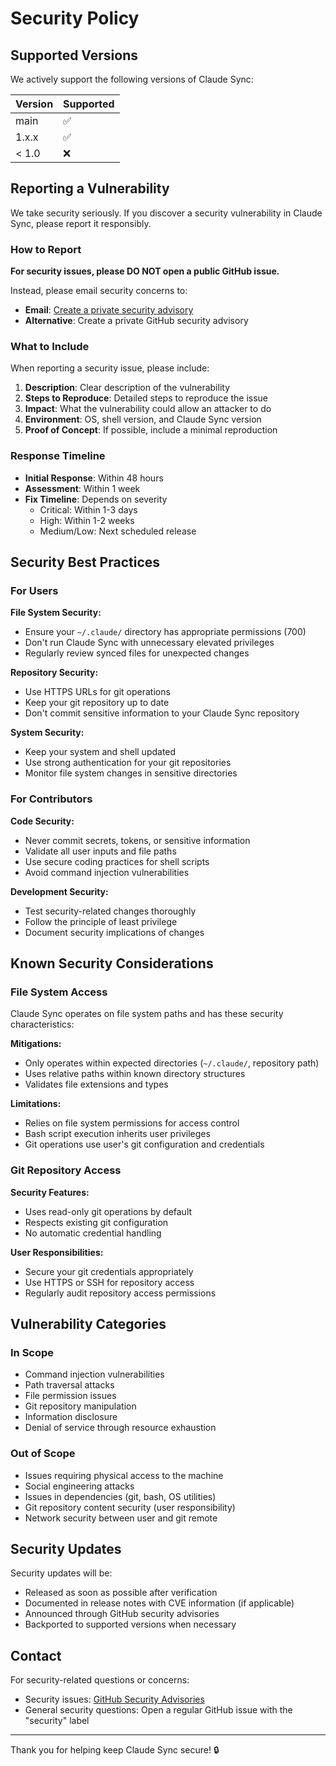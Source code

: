# Security Policy

## Supported Versions

We actively support the following versions of Claude Sync:

| Version | Supported          |
| ------- | ------------------ |
| main    | :white_check_mark: |
| 1.x.x   | :white_check_mark: |
| < 1.0   | :x:                |

## Reporting a Vulnerability

We take security seriously. If you discover a security vulnerability in Claude Sync, please report it responsibly.

### How to Report

**For security issues, please DO NOT open a public GitHub issue.**

Instead, please email security concerns to:
- **Email**: [Create a private security advisory](https://github.com/moewill/claude-sync/security/advisories/new)
- **Alternative**: Create a private GitHub security advisory

### What to Include

When reporting a security issue, please include:

1. **Description**: Clear description of the vulnerability
2. **Steps to Reproduce**: Detailed steps to reproduce the issue
3. **Impact**: What the vulnerability could allow an attacker to do
4. **Environment**: OS, shell version, and Claude Sync version
5. **Proof of Concept**: If possible, include a minimal reproduction

### Response Timeline

- **Initial Response**: Within 48 hours
- **Assessment**: Within 1 week
- **Fix Timeline**: Depends on severity
  - Critical: Within 1-3 days
  - High: Within 1-2 weeks
  - Medium/Low: Next scheduled release

## Security Best Practices

### For Users

**File System Security:**
- Ensure your `~/.claude/` directory has appropriate permissions (700)
- Don't run Claude Sync with unnecessary elevated privileges
- Regularly review synced files for unexpected changes

**Repository Security:**
- Use HTTPS URLs for git operations
- Keep your git repository up to date
- Don't commit sensitive information to your Claude Sync repository

**System Security:**
- Keep your system and shell updated
- Use strong authentication for your git repositories
- Monitor file system changes in sensitive directories

### For Contributors

**Code Security:**
- Never commit secrets, tokens, or sensitive information
- Validate all user inputs and file paths
- Use secure coding practices for shell scripts
- Avoid command injection vulnerabilities

**Development Security:**
- Test security-related changes thoroughly
- Follow the principle of least privilege
- Document security implications of changes

## Known Security Considerations

### File System Access

Claude Sync operates on file system paths and has these security characteristics:

**Mitigations:**
- Only operates within expected directories (`~/.claude/`, repository path)
- Uses relative paths within known directory structures
- Validates file extensions and types

**Limitations:**
- Relies on file system permissions for access control
- Bash script execution inherits user privileges
- Git operations use user's git configuration and credentials

### Git Repository Access

**Security Features:**
- Uses read-only git operations by default
- Respects existing git configuration
- No automatic credential handling

**User Responsibilities:**
- Secure your git credentials appropriately
- Use HTTPS or SSH for repository access
- Regularly audit repository access permissions

## Vulnerability Categories

### In Scope

- Command injection vulnerabilities
- Path traversal attacks
- File permission issues
- Git repository manipulation
- Information disclosure
- Denial of service through resource exhaustion

### Out of Scope

- Issues requiring physical access to the machine
- Social engineering attacks
- Issues in dependencies (git, bash, OS utilities)
- Git repository content security (user responsibility)
- Network security between user and git remote

## Security Updates

Security updates will be:
- Released as soon as possible after verification
- Documented in release notes with CVE information (if applicable)
- Announced through GitHub security advisories
- Backported to supported versions when necessary

## Contact

For security-related questions or concerns:
- Security issues: [GitHub Security Advisories](https://github.com/moewill/claude-sync/security/advisories)
- General security questions: Open a regular GitHub issue with the "security" label

---

Thank you for helping keep Claude Sync secure! 🔒